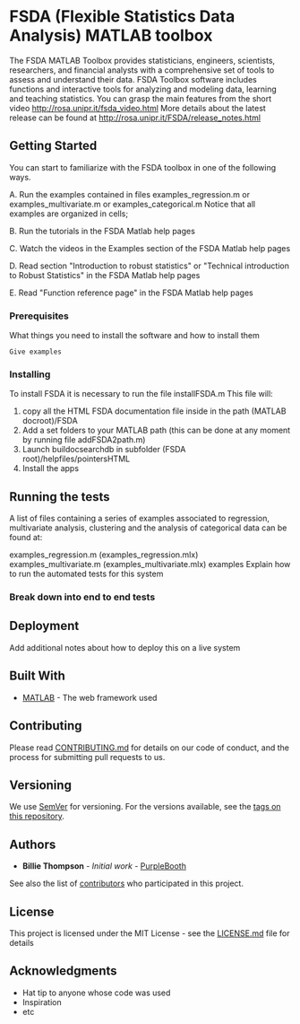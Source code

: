 # FSDA  (Flexible Statistics Data Analysis) MATLAB toolbox

The FSDA MATLAB Toolbox provides statisticians, engineers, scientists, researchers, and financial analysts with a comprehensive set of tools to assess and understand their data. FSDA Toolbox software includes functions and interactive tools for analyzing and modeling data, learning and teaching statistics.
You can grasp the main features from the short video http://rosa.unipr.it/fsda_video.html
More details about the latest release can be found at
http://rosa.unipr.it/FSDA/release_notes.html


## Getting Started 

You can start to familiarize with the FSDA toolbox in one of the following ways.

A. Run the examples contained in files examples_regression.m or examples_multivariate.m or examples_categorical.m 
   Notice that all examples are organized in cells;
   
B. Run the tutorials in the FSDA Matlab help pages 

C. Watch the videos in the Examples section of the FSDA Matlab help pages

D. Read section "Introduction to robust statistics" or "Technical introduction to Robust Statistics" in the FSDA Matlab help pages

E. Read "Function reference page" in the FSDA Matlab help pages 

### Prerequisites 

What things you need to install the software and how to install them

```
Give examples
```

### Installing

To install FSDA it is necessary to run the file installFSDA.m
This file will:
1) copy all the HTML FSDA documentation file inside in the path (MATLAB docroot)/FSDA
2) Add a set folders to your MATLAB path (this can be done at any moment by running file addFSDA2path.m)
3) Launch buildocsearchdb in subfolder (FSDA root)/helpfiles/pointersHTML
4) Install the apps

## Running the tests

A list of files containing a series of examples associated to regression, multivariate analysis, clustering and the analysis of categorical data can be found at:

examples_regression.m (examples_regression.mlx)
examples_multivariate.m (examples_multivariate.mlx)
examples 
Explain how to run the automated tests for this system

### Break down into end to end tests


## Deployment

Add additional notes about how to deploy this on a live system

## Built With

* [MATLAB](http://www.mathworks.com/) - The web framework used


## Contributing

Please read [CONTRIBUTING.md](https://gist.github.com/PurpleBooth/b24679402957c63ec426) for details on our code of conduct, and the process for submitting pull requests to us.

## Versioning

We use [SemVer](http://semver.org/) for versioning. For the versions available, see the [tags on this repository](https://github.com/your/project/tags). 

## Authors

* **Billie Thompson** - *Initial work* - [PurpleBooth](https://github.com/PurpleBooth)

See also the list of [contributors](https://github.com/your/project/contributors) who participated in this project.

## License

This project is licensed under the MIT License - see the [LICENSE.md](LICENSE.md) file for details

## Acknowledgments

* Hat tip to anyone whose code was used
* Inspiration
* etc

